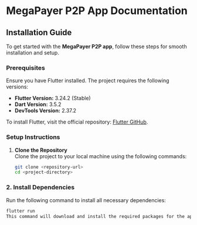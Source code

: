 # MegaPayer P2P App Documentation

## Installation Guide

To get started with the **MegaPayer P2P app**, follow these steps for smooth installation and setup.

### Prerequisites

Ensure you have Flutter installed. The project requires the following versions:

- **Flutter Version:** 3.24.2 (Stable)
- **Dart Version:** 3.5.2
- **DevTools Version:** 2.37.2

To install Flutter, visit the official repository: [Flutter GitHub](https://github.com/flutter/flutter.git).

### Setup Instructions

1. **Clone the Repository**  
   Clone the project to your local machine using the following commands:
   ```bash
   git clone <repository-url>
   cd <project-directory>

### 2. Install Dependencies
Run the following command to install all necessary dependencies:
```bash
flutter run
This command will download and install the required packages for the app.
